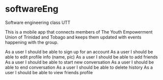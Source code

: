softwareEng
===========

Software engineering class UTT

This is a mobile app that connects members of The Youth Empowerment Union of Trinidad and Tobago and keeps them updated with events happening with the group.

As a user I should be able to sign up for an account
As a user I should be able to edit profile info (name, pic)
As a user I should be able to add friends
As a user I should be able to start new conversation
As a user I should be able to end conversation
As a user I should be able to delete history
As a user I should be able to view friends profile
